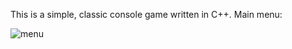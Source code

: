 This is a simple, classic console game written in C++.
Main menu:



![menu](https://user-images.githubusercontent.com/36672426/47261458-052e3300-d4d0-11e8-8099-5c84b228f374.jpg)
